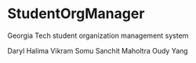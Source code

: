 StudentOrgManager
=================

Georgia Tech student organization management system

Daryl Halima
Vikram Somu
Sanchit Maholtra
Oudy Yang
